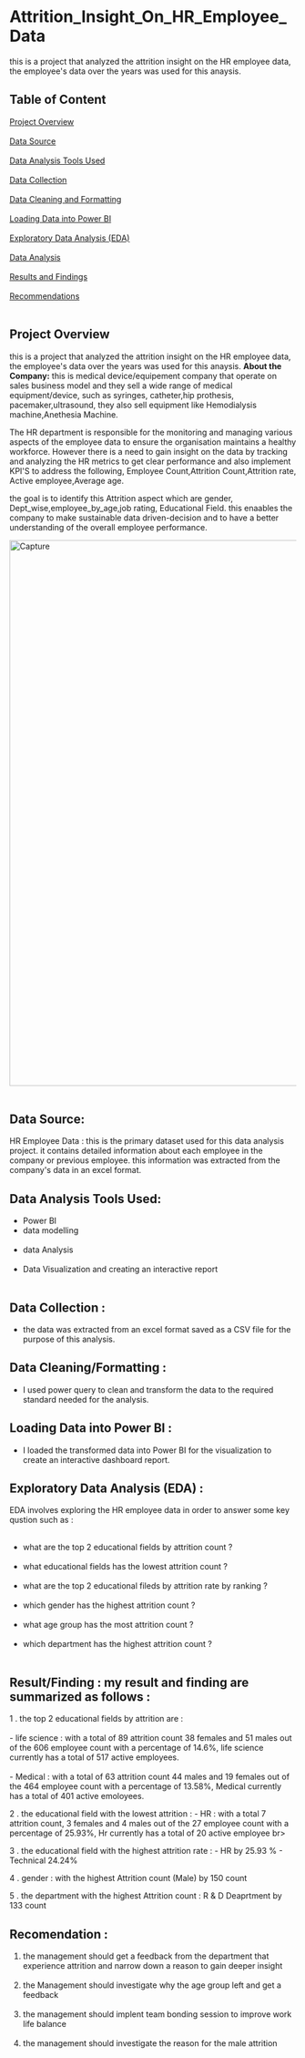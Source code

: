   # Attrition_Insight_On_HR_Employee_Data
   
   this is a project that analyzed the attrition insight on the HR employee data, the employee's data over the years was used for this anaysis.
                          
  ## Table of Content
  [Project Overview](project_overview)  <br> <br>
  [Data Source](data-source) <br> <br> 
  [Data Analysis Tools Used](data-analysis-tools-used) <br> <br> 
  [Data Collection](data-collection) <br> <br>
  [Data Cleaning and Formatting](data-cleaning-and-formatting) <br> <br>
  [Loading Data into Power BI](loading-data-into-power-bi) <br> <br>
  [Exploratory Data Analysis (EDA)](exploratory-data-analysis-(eda)) <br> <br>
  [Data Analysis](data-analysis) <br> <br>
  [Results and Findings](results-and-findings) <br> <br>
  [Recommendations](recommendations) <br> <br>


## Project Overview
this is a project that analyzed the attrition insight on the HR employee data, the employee's data over the years was used for this anaysis.
__About the Company:__ this is medical device/equipement company that operate on sales business model and they sell a wide range of medical equipment/device, such as syringes, catheter,hip prothesis, pacemaker,ultrasound, they also sell equipment like Hemodialysis machine,Anethesia Machine.

The HR department is responsible for the monitoring and managing various aspects of the employee data to ensure the organisation maintains a healthy workforce.
However there is a need to gain insight on the data by tracking and analyzing the HR metrics to get clear performance and also implement KPI'S to address the following, Employee Count,Attrition Count,Attrition rate, Active employee,Average age.

the goal is to identify this Attrition aspect which are gender, Dept_wise,employee_by_age,job rating, Educational Field. this enaables the company to make sustainable data driven-decision and to have a better understanding of the overall employee performance. 

<img width="958" alt="Capture" src="https://github.com/Munachi96/Attrition_Insight_On_HR_Employee_Data/assets/144247179/bc381e3b-dd07-4cf6-9eed-23b1873ba316"> <br> <br>


##  Data Source:
HR Employee Data : this is the primary dataset used for this data analysis project. it contains detailed information about each employee in the company or previous employee. this information was extracted from the company's data in an excel format.

##  Data Analysis Tools Used:
   -   Power BI
   -   data modelling <br> <br>
   -   data Analysis <br> <br>
   -   Data Visualization and creating an interactive report <br> <br>

##  Data Collection : 
   -  the data was extracted from an excel format saved as a CSV file for the purpose of this analysis.

##  Data Cleaning/Formatting :
  - I used power query to clean and transform the data to the required standard needed for the analysis.

##  Loading Data into Power BI :
   - I loaded the transformed data into Power BI for the visualization to create an interactive dashboard report.

## Exploratory Data Analysis (EDA) : 
  EDA involves exploring the HR employee data in order to answer some key qustion such as :<br> <br>
  - what are the top 2 educational fields by attrition count ?<br> <br>
  - what educational fields has the lowest attrition count   ? <br> <br>
  - what are the top 2 educational fileds by attrition rate by ranking ? <br> <br>
  - which gender has the highest attrition count ? <br> <br>
  - what age group has the most attrition count ? <br> <br>
  - which department has the highest attrition count ? <br> <br>

## Result/Finding : my result and finding are summarized as follows :
 1 .    the top 2 educational fields by attrition are :  <br> <br>
      - life science : with a total of 89 attrition count 38 females and 51 males out of the 606 employee count with a percentage of 14.6%,
        life science currently has a total of 517 active employees.  <br> <br>
      - Medical : with a total of 63 attrition count 44 males and 19 females out of the 464 employee count with a percentage of 13.58%,
        Medical currently has a total of 401 active emoloyees.

 2 .   the educational field with the lowest attrition :
       - HR : with a total 7 attrition count, 3 females and 4 males out of the 27 employee count with a percentage of 25.93%, Hr currently has a total of 20 active employee  br> <br>

 3 .  the educational field with the highest attrition rate :
       - HR by 25.93 %
       - Technical 24.24%

  4 . gender : with the highest Attrition count (Male) by 150 count

  5 . the department with the highest Attrition count : R & D Deaprtment by 133 count

## Recomendation : 
  1. the management should get a feedback from the department that experience attrition and narrow down a reason to gain deeper insight  <br> <br>
  2. the Management should investigate why the age group left and get a feedback   <br> <br>
  3. the management should implent team bonding session to improve work life balance   <br> <br>
  4. the management should investigate the reason for the male attrition  
          <br> <br>
